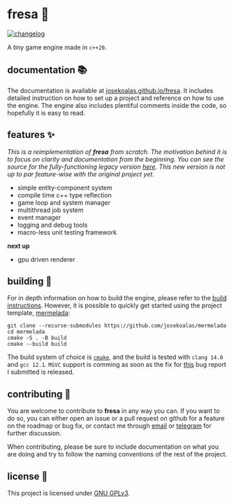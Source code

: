 # fresa :strawberry:

<p>
  <a href="https://github.com/josekoalas/fresa/blob/main/CHANGELOG.md"><img alt="changelog" src="https://img.shields.io/badge/changelog-0.4.8-4673db?style=pl"/></a>
</p>

A tiny game engine made in `c++20`.

## documentation :books:

The documentation is available at [josekoalas.github.io/fresa](https://josekoalas.github.io/fresa). It includes detailed instruction on how to set up a project and reference on how to use the engine. The engine also includes plentiful comments inside the code, so hopefully it is easy to read.

## features :sparkles:

_This is a reimplementation of **fresa** from scratch. The motivation behind it is to focus on clarity and documentation from the beginning. You can see the source for the fully-functioning legacy version [here](https://github.com/josekoalas/fresa-legacy). This new version is not up to par feature-wise with the original project yet._

- simple entity-component system
- compile time c++ type reflection
- game loop and system manager
- multithread job system
- event manager
- logging and debug tools
- macro-less unit testing framework

**next up**

- gpu driven renderer

## building :hammer:

For in depth information on how to build the engine, please refer to the [build instructions](https://josekoalas.github.io/fresa/0.4/getting_started/building). However, it is possible to quickly get started using the project template, [mermelada](https://github.com/josekoalas/mermelada):

```
git clone --recurse-submodules https://github.com/josekoalas/mermelada
cd mermelada
cmake -S . -B build
cmake --build build
```

The build system of choice is [`cmake`](https://cmake.org), and the build is tested with `clang 14.0` and `gcc 12.1`. `MSVC` support is comming as soon as the fix for [this](https://developercommunity.visualstudio.com/t/Lambda-inside-lambda-cant-detect-conste/10085564) bug report I submitted is released.

## contributing :herb:

You are welcome to contribute to **fresa** in any way you can. If you want to do so, you can either open an issue or a pull request on github for a feature on the roadmap or bug fix, or contact me through [email](mailto:jose.pazos.perez@rai.usc.es) or [telegram](https://t.me/josekoalas) for further discussion.

When contributing, please be sure to include documentation on what you are doing and try to follow the naming conventions of the rest of the project.

## license :pencil:

This project is licensed under [GNU GPLv3](LICENSE.md).